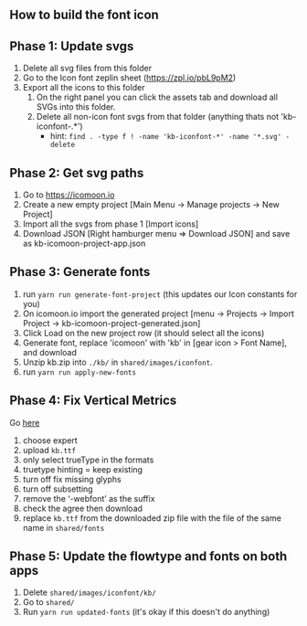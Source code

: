 ## How to build the font icon

## Phase 1: Update svgs
1. Delete all svg files from this folder
1. Go to the Icon font zeplin sheet (https://zpl.io/pbL9pM2)
1. Export all the icons to this folder
    1. On the right panel you can click the assets tab and download all SVGs into this folder.
    1. Delete all non-icon font svgs from that folder (anything thats not 'kb-iconfont-.*')
        * hint: `find . -type f ! -name 'kb-iconfont-*' -name '*.svg' -delete`

## Phase 2: Get svg paths
1. Go to https://icomoon.io
1. Create a new empty project [Main Menu -> Manage projects -> New Project]
1. Import all the svgs from phase 1 [Import icons]
1. Download JSON [Right hamburger menu => Download JSON] and save as kb-icomoon-project-app.json

## Phase 3: Generate fonts
1. run `yarn run generate-font-project` (this updates our Icon constants for you)
1. On icomoon.io import the generated project [menu -> Projects -> Import Project -> kb-icomoon-project-generated.json]
1. Click Load on the new project row (it should select all the icons)
1. Generate font, replace 'icomoon' with 'kb' in [gear icon > Font Name], and download
1. Unzip kb.zip into `./kb/` in `shared/images/iconfont`.
1. run `yarn run apply-new-fonts`

## Phase 4: Fix Vertical Metrics

Go [here](https://www.fontsquirrel.com/tools/webfont-generator)

1. choose expert
1. upload `kb.ttf`
1. only select trueType in the formats
1. truetype hinting = keep existing
1. turn off fix missing glyphs
1. turn off subsetting
1. remove the ‘-webfont’ as the suffix
1. check the agree then download
1. replace `kb.ttf` from the downloaded zip file with the file of the same name in `shared/fonts`

## Phase 5: Update the flowtype and fonts on both apps

1. Delete `shared/images/iconfont/kb/`
1. Go to `shared/`
1. Run ```yarn run updated-fonts``` (it's okay if this doesn't do anything)
